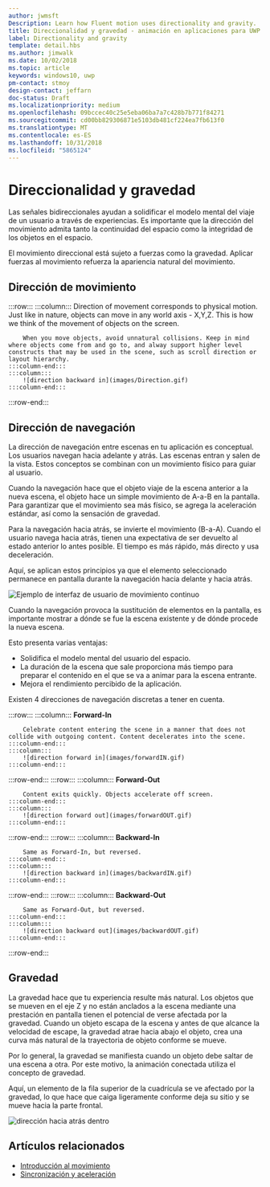 ```yaml
---
author: jwmsft
Description: Learn how Fluent motion uses directionality and gravity.
title: Direccionalidad y gravedad - animación en aplicaciones para UWP
label: Directionality and gravity
template: detail.hbs
ms.author: jimwalk
ms.date: 10/02/2018
ms.topic: article
keywords: windows10, uwp
pm-contact: stmoy
design-contact: jeffarn
doc-status: Draft
ms.localizationpriority: medium
ms.openlocfilehash: 09bccec40c25e5eba06ba7a7c428b7b771f84271
ms.sourcegitcommit: cd00bb829306871e5103db481cf224ea7fb613f0
ms.translationtype: MT
ms.contentlocale: es-ES
ms.lasthandoff: 10/31/2018
ms.locfileid: "5865124"
---
```

# <a name="directionality-and-gravity"></a>Direccionalidad y gravedad

Las señales bidireccionales ayudan a solidificar el modelo mental del viaje de un usuario a través de experiencias. Es importante que la dirección del movimiento admita tanto la continuidad del espacio como la integridad de los objetos en el espacio.

El movimiento direccional está sujeto a fuerzas como la gravedad. Aplicar fuerzas al movimiento refuerza la apariencia natural del movimiento.

## <a name="direction-of-movement"></a>Dirección de movimiento

:::row:::
    :::column:::
        Direction of movement corresponds to physical motion. Just like in nature, objects can move in any world axis - X,Y,Z. This is how we think of the movement of objects on the screen.

        When you move objects, avoid unnatural collisions. Keep in mind where objects come from and go to, and alway support higher level constructs that may be used in the scene, such as scroll direction or layout hierarchy.
    :::column-end:::
    :::column:::
        ![direction backward in](images/Direction.gif)
    :::column-end:::
:::row-end:::

## <a name="direction-of-navigation"></a>Dirección de navegación

La dirección de navegación entre escenas en tu aplicación es conceptual. Los usuarios navegan hacia adelante y atrás. Las escenas entran y salen de la vista. Estos conceptos se combinan con un movimiento físico para guiar al usuario.

Cuando la navegación hace que el objeto viaje de la escena anterior a la nueva escena, el objeto hace un simple movimiento de A-a-B en la pantalla. Para garantizar que el movimiento sea más físico, se agrega la aceleración estándar, así como la sensación de gravedad.

Para la navegación hacia atrás, se invierte el movimiento (B-a-A). Cuando el usuario navega hacia atrás, tienen una expectativa de ser devuelto al estado anterior lo antes posible. El tiempo es más rápido, más directo y usa deceleración.

Aquí, se aplican estos principios ya que el elemento seleccionado permanece en pantalla durante la navegación hacia delante y hacia atrás.

![Ejemplo de interfaz de usuario de movimiento continuo](images/continuous3.gif)

Cuando la navegación provoca la sustitución de elementos en la pantalla, es importante mostrar a dónde se fue la escena existente y de dónde procede la nueva escena.

Esto presenta varias ventajas:

- Solidifica el modelo mental del usuario del espacio.
- La duración de la escena que sale proporciona más tiempo para preparar el contenido en el que se va a animar para la escena entrante.
- Mejora el rendimiento percibido de la aplicación.

Existen 4 direcciones de navegación discretas a tener en cuenta.

:::row:::
    :::column:::
        **Forward-In**

        Celebrate content entering the scene in a manner that does not collide with outgoing content. Content decelerates into the scene.
    :::column-end:::
    :::column:::
        ![direction forward in](images/forwardIN.gif)
    :::column-end:::
:::row-end:::
:::row:::
    :::column:::
        **Forward-Out**

        Content exits quickly. Objects accelerate off screen.
    :::column-end:::
    :::column:::
        ![direction forward out](images/forwardOUT.gif)
    :::column-end:::
:::row-end:::
:::row:::
    :::column:::
        **Backward-In**

        Same as Forward-In, but reversed.
    :::column-end:::
    :::column:::
        ![direction backward in](images/backwardIN.gif)
    :::column-end:::
:::row-end:::
:::row:::
    :::column:::
        **Backward-Out**

        Same as Forward-Out, but reversed.
    :::column-end:::
    :::column:::
        ![direction backward out](images/backwardOUT.gif)
    :::column-end:::
:::row-end:::

## <a name="gravity"></a>Gravedad

La gravedad hace que tu experiencia resulte más natural. Los objetos que se mueven en el eje Z y no están anclados a la escena mediante una prestación en pantalla tienen el potencial de verse afectada por la gravedad. Cuando un objeto escapa de la escena y antes de que alcance la velocidad de escape, la gravedad atrae hacia abajo el objeto, crea una curva más natural de la trayectoria de objeto conforme se mueve.

Por lo general, la gravedad se manifiesta cuando un objeto debe saltar de una escena a otra. Por este motivo, la animación conectada utiliza el concepto de gravedad.

Aquí, un elemento de la fila superior de la cuadrícula se ve afectado por la gravedad, lo que hace que caiga ligeramente conforme deja su sitio y se mueve hacia la parte frontal.

![dirección hacia atrás dentro](images/continuity-photos.gif)

## <a name="related-articles"></a>Artículos relacionados

- [Introducción al movimiento](index.md)
- [Sincronización y aceleración](timing-and-easing.md)